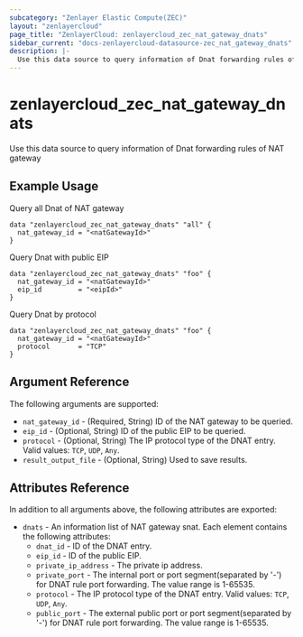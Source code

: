 ```yaml
---
subcategory: "Zenlayer Elastic Compute(ZEC)"
layout: "zenlayercloud"
page_title: "ZenlayerCloud: zenlayercloud_zec_nat_gateway_dnats"
sidebar_current: "docs-zenlayercloud-datasource-zec_nat_gateway_dnats"
description: |-
  Use this data source to query information of Dnat forwarding rules of NAT gateway
---
```


# zenlayercloud_zec_nat_gateway_dnats

Use this data source to query information of Dnat forwarding rules of NAT gateway

## Example Usage

Query all Dnat of NAT gateway

```hcl
data "zenlayercloud_zec_nat_gateway_dnats" "all" {
  nat_gateway_id = "<natGatewayId>"
}
```

Query Dnat with public EIP

```hcl
data "zenlayercloud_zec_nat_gateway_dnats" "foo" {
  nat_gateway_id = "<natGatewayId>"
  eip_id         = "<eipId>"
}
```

Query Dnat by protocol

```hcl
data "zenlayercloud_zec_nat_gateway_dnats" "foo" {
  nat_gateway_id = "<natGatewayId>"
  protocol       = "TCP"
}
```

## Argument Reference

The following arguments are supported:

* `nat_gateway_id` - (Required, String) ID of the NAT gateway to be queried.
* `eip_id` - (Optional, String) ID of the public EIP to be queried.
* `protocol` - (Optional, String) The IP protocol type of the DNAT entry. Valid values: `TCP`, `UDP`, `Any`.
* `result_output_file` - (Optional, String) Used to save results.

## Attributes Reference

In addition to all arguments above, the following attributes are exported:

* `dnats` - An information list of NAT gateway snat. Each element contains the following attributes:
   * `dnat_id` - ID of the DNAT entry.
   * `eip_id` - ID of the public EIP.
   * `private_ip_address` - The private ip address.
   * `private_port` - The internal port or port segment(separated by '-') for DNAT rule port forwarding. The value range is 1-65535.
   * `protocol` - The IP protocol type of the DNAT entry. Valid values: `TCP`, `UDP`, `Any`.
   * `public_port` - The external public port or port segment(separated by '-') for DNAT rule port forwarding. The value range is 1-65535.



